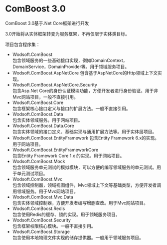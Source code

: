 ﻿ComBoost 3.0
========

ComBoost 3.0基于.Net Core框架进行开发

3.0开始将从实体框架转变为服务框架，不再仅限于实体类目标。

项目包含程序集：
* Wodsoft.ComBoost  
包含领域服务的一些基础接口实现，例如DomainContext，DomainService，DomainProvider等。用于领域服务项目。
* Wodsoft.ComBoost.AspNetCore 
包含基于AspNetCore的Http领域上下文实现。
* Wodsoft.ComBoost.AspNetCore.Security  
包含Asp.Net Core的身份认证模块功能，方便开发者进行身份验证。用于非Mvc网站项目，一般不直接引用。
* Wodsoft.ComBoost.Core  
包含框架核心接口定义与接口的扩展方法。一般不直接引用。
* Wodsoft.ComBoost.Data  
包含实体领域服务。用于网站项目。
* Wodsoft.ComBoost.Data.Core  
包含实体领域的接口定义、基础实现与通用扩展方法等。用于实体层项目。
* Wodsoft.ComBoost.EntityFramework
包含Entity Framework 6.x的实现。用于网站项目。
* Wodsoft.ComBoost.EntityFrameworkCore  
包含Entity Framework Core 1.x 的实现。用于网站项目。
* Wodsoft.ComBoost.Mock  
包含领域服务单元测试的模拟模块，可以方便的编写领域服务的单元测试。用于单元测试项目。
* Wodsoft.ComBoost.Mvc  
包含领域控制器，领域视图组件，Mvc领域上下文等基础类型，方便开发者调用领域服务。用于Mvc网站项目。
* Wodsoft.ComBoost.Mvc.Data  
包含实体领域控制器，方便开发者编写增删查改。用于Mvc网站项目。
* Wodsoft.ComBoost.Redis  
包含使用Redis的缓存、锁的实现。用于领域服务项目。
* Wodsoft.ComBoost.Security  
包含框架权限核心模块。一般不直接引用。
* Wodsoft.ComBoost.Storage  
包含使用本地物理文件实现的储存提供器。一般用于领域服务项目。